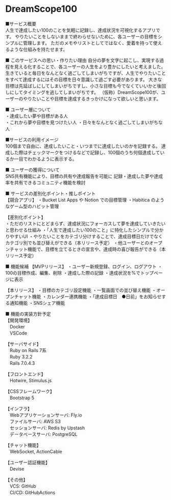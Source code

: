 # DreamScope100


■サービス概要  
人生で達成したい100のことを気軽に記録し、達成状況を可視化するアプリです。
やりたいことをしないままで終わらせないために、各ユーザーの目標をシンプルに管理します。
ただのメモやリストとしてではなく、愛着を持って使えるような仕組みを持たせます。


■ このサービスへの思い・作りたい理由
自分の夢を文字に起こし、実現する過程を見える化することで、各ユーザーの人生をより豊かにしたいと考えました。
生きていると毎日をなんとなく過ごしてしまいがちですが、人生でやりたいことをすべて達成するにはその目標を日々意識して過ごす必要があります。
大きな目標は先延ばしにしてしまいがちですし、小さな目標も今でなくていいかと後回しにしてタイミングを逃してしまいがちです。
（仮称）DreamScope100が、ユーザーのやりたいことや目標を達成するきっかけになって欲しいと思います。
 
  
■ ユーザー層について  
・達成したい夢や目標がある人  
・これから夢や目標を見つけたい人
・日々をなんとなく過ごしてしまいがちな人  
  
  
■サービスの利用イメージ  
100個まで自由に、達成したいこと・いつまでに達成したいのかを記録する。
達成した際はチェックマークをつけるなどで記録し、100個のうち何個達成しているか一目でわかるように表示する。
 
  
■ ユーザーの獲得について  
SNS共有機能により、目標の共有や達成報告を可能に
記録・達成した夢や達成率を共有できるコミュニティ機能を検討
 
  
■ サービスの差別化ポイント・推しポイント  
【競合アプリ】
・Bucket List Apps や Notion での目標管理
・Habitica のようなゲーム型のハビット管理
    
【差別化ポイント】  
・ただのリストにとどまらず、達成状況にフォーカスして夢を達成していきたいと思わせる仕組み
・「人生で達成したい100のこと」に特化したシンプルで分かりやすいUI
・やりたいことをカテゴリ分けすることで、達成目標日だけでなくカテゴリ別でも並び替えができる（本リリース予定）
・他ユーザーとのオープンチャット機能で、目標を立てるときの宣言や、達成時の喜び報告ができる（本リリース予定）

  
■ 機能候補
【MVPリリース】
・ユーザー新規登録、ログイン、ログアウト
・100の目標作成、編集、削除
・達成した際の記録
・達成状況を%でトップページに表示

【本リリース】
・目標のカテゴリ設定機能
・一覧画面での並び替え機能
・オープンチャット機能
・カレンダー連携機能
・「達成目標日　●日前」をお知らせする通知機能
・SNSシェア機能


■ 機能の実装方針予定  
【開発環境】  
　Docker  
　VSCode  
  
【サーバサイド】  
　Ruby on Rails 7系  
　Ruby 3.2.2  
　Rails 7.0.4.3  
  
【フロントエンド】  
　Hotwire, Stimulus.js  
  
【CSSフレームワーク】  
　Bootstrap 5  
   
【インフラ】  
　Webアプリケーションサーバ: Fly.io   
　ファイルサーバ: AWS S3  
　セッションサーバ: Redis by Upstash  
　データベースサーバ: PostgreSQL  
  
【チャット機能】  
　WebSocket, ActionCable  
  
【ユーザー認証機能】  
　Devise  
  
【その他】  
　VCS: GitHub  
　CI/CD: GitHubActions  

